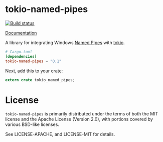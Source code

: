 # tokio-named-pipes
[![Build status](https://ci.appveyor.com/api/projects/status/motwon3ro35xwb2x?svg=true)](https://ci.appveyor.com/project/NikolayVolf/tokio-named-pipes)

[Documentation](http://alexcrichton.com/tokio-named-pipes)

A library for integrating Windows [Named Pipes] with [tokio].

[Named Pipes]: https://msdn.microsoft.com/en-us/library/windows/desktop/aa365590(v=vs.85).aspx
[tokio]: https://github.com/tokio-rs/tokio

```toml
# Cargo.toml
[dependencies]
tokio-named-pipes = "0.1"
```

Next, add this to your crate:

```rust
extern crate tokio_named_pipes;
```

# License

`tokio-named-pipes` is primarily distributed under the terms of both the MIT
license and the Apache License (Version 2.0), with portions covered by various
BSD-like licenses.

See LICENSE-APACHE, and LICENSE-MIT for details.


